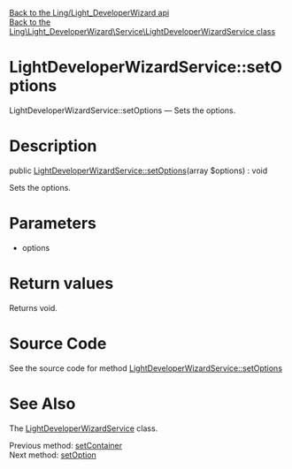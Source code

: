 [Back to the Ling/Light_DeveloperWizard api](https://github.com/lingtalfi/Light_DeveloperWizard/blob/master/doc/api/Ling/Light_DeveloperWizard.md)<br>
[Back to the Ling\Light_DeveloperWizard\Service\LightDeveloperWizardService class](https://github.com/lingtalfi/Light_DeveloperWizard/blob/master/doc/api/Ling/Light_DeveloperWizard/Service/LightDeveloperWizardService.md)


LightDeveloperWizardService::setOptions
================



LightDeveloperWizardService::setOptions — Sets the options.




Description
================


public [LightDeveloperWizardService::setOptions](https://github.com/lingtalfi/Light_DeveloperWizard/blob/master/doc/api/Ling/Light_DeveloperWizard/Service/LightDeveloperWizardService/setOptions.md)(array $options) : void




Sets the options.




Parameters
================


- options

    


Return values
================

Returns void.








Source Code
===========
See the source code for method [LightDeveloperWizardService::setOptions](https://github.com/lingtalfi/Light_DeveloperWizard/blob/master/Service/LightDeveloperWizardService.php#L95-L98)


See Also
================

The [LightDeveloperWizardService](https://github.com/lingtalfi/Light_DeveloperWizard/blob/master/doc/api/Ling/Light_DeveloperWizard/Service/LightDeveloperWizardService.md) class.

Previous method: [setContainer](https://github.com/lingtalfi/Light_DeveloperWizard/blob/master/doc/api/Ling/Light_DeveloperWizard/Service/LightDeveloperWizardService/setContainer.md)<br>Next method: [setOption](https://github.com/lingtalfi/Light_DeveloperWizard/blob/master/doc/api/Ling/Light_DeveloperWizard/Service/LightDeveloperWizardService/setOption.md)<br>

